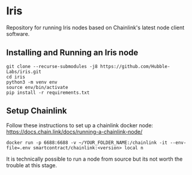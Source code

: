 Iris
=====
Repository for running Iris nodes based on Chainlink's latest node client software.

Installing and Running an Iris node
-----

```
git clone --recurse-submodules -j8 https://github.com/Hubble-Labs/iris.git
cd iris
python3 -m venv env
source env/bin/activate
pip install -r requirements.txt
```

## Setup Chainlink
Follow these instructions to set up a chainlink docker node: https://docs.chain.link/docs/running-a-chainlink-node/
```
docker run -p 6688:6688 -v ~/YOUR_FOLDER_NAME:/chainlink -it --env-file=.env smartcontract/chainlink:<version> local n
```

It is technically possible to run a node from source but its not worth the trouble at this stage.